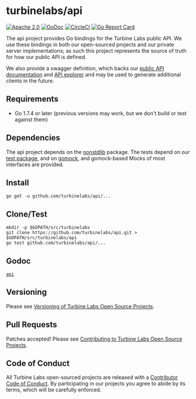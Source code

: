 
[//]: # ( Copyright 2017 Turbine Labs, Inc.                                   )
[//]: # ( you may not use this file except in compliance with the License.    )
[//]: # ( You may obtain a copy of the License at                             )
[//]: # (                                                                     )
[//]: # (     http://www.apache.org/licenses/LICENSE-2.0                      )
[//]: # (                                                                     )
[//]: # ( Unless required by applicable law or agreed to in writing, software )
[//]: # ( distributed under the License is distributed on an "AS IS" BASIS,   )
[//]: # ( WITHOUT WARRANTIES OR CONDITIONS OF ANY KIND, either express or     )
[//]: # ( implied. See the License for the specific language governing        )
[//]: # ( permissions and limitations under the License.                      )

# turbinelabs/api

[![Apache 2.0](https://img.shields.io/hexpm/l/plug.svg)](LICENSE)
[![GoDoc](https://godoc.org/github.com/turbinelabs/api?status.svg)](https://godoc.org/github.com/turbinelabs/api)
[![CircleCI](https://circleci.com/gh/turbinelabs/api.svg?style=shield)](https://circleci.com/gh/turbinelabs/api)
[![Go Report Card](https://goreportcard.com/badge/github.com/turbinelabs/api)](https://goreportcard.com/report/github.com/turbinelabs/apicli)

The api project provides Go bindings for the Turbine Labs public API. We use
these bindings in both our open-sourced projects and our private server
implementations; as such this project represents the source of truth for how
our public API is defined.

We also provide a swagger definition, which backs our
[public API documentation](https://docs.turbinelabs.io/docs/versions/1.0/) and
[API explorer](https://docs.turbinelabs.io/api-explorer/turbine-labs/versions/1.0/)
and may be used to generate additional clients in the future.

## Requirements

- Go 1.7.4 or later (previous versions may work, but we don't build or test against them)

## Dependencies

The api project depends on the
[nonstdlib](https://github.com/turbinelabs/nonstdlib) package. The tests depend
on our [test package](https://github.com/turbinelabs/test), and on
[gomock](https://github.com/golang/mock), and gomock-based Mocks of
most interfaces are provided.

## Install

```
go get -u github.com/turbinelabs/api/...
```

## Clone/Test

```
mkdir -p $GOPATH/src/turbinelabs
git clone https://github.com/turbinelabs/api.git > $GOPATH/src/turbinelabs/api
go test github.com/turbinelabs/api/...
```

## Godoc

[`api`](https://godoc.org/github.com/turbinelabs/api)

## Versioning

Please see [Versioning of Turbine Labs Open Source Projects](http://github.com/turbinelabs/developer/blob/master/README.md#versioning).

## Pull Requests

Patches accepted! Please see
[Contributing to Turbine Labs Open Source Projects](http://github.com/turbinelabs/developer/blob/master/README.md#contributing).

## Code of Conduct

All Turbine Labs open-sourced projects are released with a
[Contributor Code of Conduct](CODE_OF_CONDUCT.md). By participating in our
projects you agree to abide by its terms, which will be carefully enforced.
